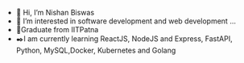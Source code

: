 - 👋 Hi, I’m Nishan Biswas
- 👀 I’m interested in software development and web development ...
- 🌱Graduate  from IITPatna
- ✒️I am currently learning ReactJS, NodeJS and Express, FastAPI, Python, MySQL,Docker, Kubernetes and Golang


<!---
zender651/zender651 is a ✨ special ✨ repository because its `README.md` (this file) appears on your GitHub profile.
You can click the Preview link to take a look at your changes.
--->
